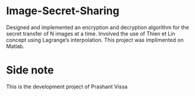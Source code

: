 # Image-Secret-Sharing
Designed and implemented an encryption and decryption algorithm for the secret transfer of N images at a time. Involved the use of Thien et Lin concept using Lagrange’s interpolation. This project was implimented on Matlab.

# Side note
This is the development project of Prashant Vissa
